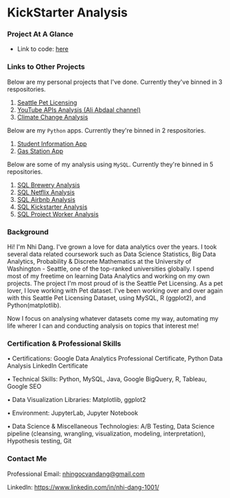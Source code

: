 # KickStarter Analysis
### Project At A Glance
* Link to code: [here](https://github.com/NhiDang1001/SQL_KickStarter_Analysis/blob/main/Drill_Kick_Starter.sql)


### Links to Other Projects
Below are my personal projects that I've done. Currently they've binned in 3 respositories.

1. [Seattle Pet Licensing](https://github.com/NhiDang1001/pet_licensing_seattle-Python-.git)
2. [YouTube APIs Analysis (Ali Abdaal channel)](https://github.com/NhiDang1001/YouTube-APIs-Analysis.git)
3. [Climate Change Analysis](https://github.com/NhiDang1001/Climate_Change_Analysis.git)

Below are my `Python` apps. Currently they're binned in 2 respositories.
1. [Student Information App](https://github.com/NhiDang1001/Student_Info_App)
2. [Gas Station App](https://github.com/NhiDang1001/Gas_Station_App)

Below are some of my analysis using `MySQL`. Currently they're binned in 5 repositories.
1. [SQL Brewery Analysis](https://github.com/NhiDang1001/SQL_Brewery_Database)
2. [SQL Netflix Analysis](https://github.com/NhiDang1001/SQL_Netflix_Analysis)
3. [SQL Airbnb Analysis](https://github.com/NhiDang1001/SQL_Airbnb_Analysis)
4. [SQL Kickstarter Analysis](https://github.com/NhiDang1001/SQL_KickStarter_Analysis)
5. [SQL Project Worker Analysis](https://github.com/NhiDang1001/SQL_Project_Worker_Analysis)

### Background
Hi! I'm Nhi Dang. I've grown a love for data analytics over the years. I took several data related coursework such as Data Science Statistics, Big Data Analytics, Probability & Discrete Mathematics at the University of Washington - Seattle, one of the top-ranked universities globally. I spend most of my freetime on learning Data Analytics and working on my own projects. The project I'm most proud of is the Seattle Pet Licensing. As a pet lover, I love working with Pet dataset. I've been working over and over again with this Seattle Pet Licensing Dataset, using MySQL, R (ggplot2), and Python(matplotlib). 

Now I focus on analysing whatever datasets come my way, automating my life wherer I can and conducting analysis on topics that interest me!

### Certification & Professional Skills
• Certifications: Google Data Analytics Professional Certificate, Python Data Analysis LinkedIn Certificate

• Technical Skills: Python, MySQL, Java, Google BigQuery, R, Tableau, Google SEO

• Data Visualization Libraries: Matplotlib, ggplot2

• Environment: JupyterLab, Jupyter Notebook

• Data Science & Miscellaneous Technologies: A/B Testing, Data Science pipeline (cleansing, wrangling, visualization, modeling, interpretation), Hypothesis testing, Git

### Contact Me
Professional Email: nhingocvandang@gmail.com

Linkedln: https://www.linkedin.com/in/nhi-dang-1001/
